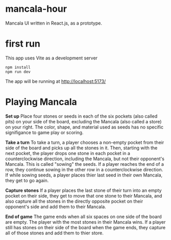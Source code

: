 # mancala-hour
Mancala UI written in React.js, as a prototype.



# first run

This app uses Vite as a development server 

```
npm install
npm run dev
```

The app will be running at [http://localhost:5173/](http://localhost:5173/)

# Playing Mancala 

**Set up**
Place four stones or seeds in each of the six pockets (also called pits) on your side of the board, excluding the Mancala (also called a store) on your right. The color, shape, and material used as seeds has no specific signifigance to game play or scoring.

**Take a turn**
To take a turn, a player chooses a non-empty pocket from their side of the board and picks up all the stones in it. Then, starting with the next pocket, the player drops one stone in each pocket in a counterclockwise direction, including the Mancala, but not their opponent's Mancala. This is called "sowing" the seeds. If a player reaches the end of a row, they continue sowing in the other row in a counterclockwise direction. If while sowing seeds, a player places thier last seed in their own Mancala, they get to go again. 

**Capture stones**
If a player places the last stone of their turn into an empty pocket on their side, they get to move that one stone to their Mancala, and also capture all the stones in the directly opposite pocket on their opponent's side and add them to their Mancala.

**End of game**
The game ends when all six spaces on one side of the board are empty. The player with the most stones in their Mancala wins. If a player still has stones on their side of the board when the game ends, they capture all of those stones and add them to thier store.
